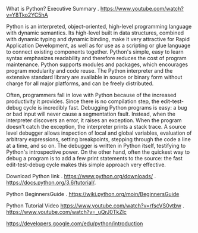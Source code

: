
What is Python? Executive Summary .      https://www.youtube.com/watch?v=Y8Tko2YC5hA


Python is an interpreted, object-oriented, high-level programming language with dynamic semantics. Its high-level built in data structures, combined with dynamic typing and dynamic binding, make it very attractive for Rapid Application Development, as well as for use as a scripting or glue language to connect existing components together. Python's simple, easy to learn syntax emphasizes readability and therefore reduces the cost of program maintenance. Python supports modules and packages, which encourages program modularity and code reuse. The Python interpreter and the extensive standard library are available in source or binary form without charge for all major platforms, and can be freely distributed.

Often, programmers fall in love with Python because of the increased productivity it provides. Since there is no compilation step, the edit-test-debug cycle is incredibly fast. Debugging Python programs is easy: a bug or bad input will never cause a segmentation fault. Instead, when the interpreter discovers an error, it raises an exception. When the program doesn't catch the exception, the interpreter prints a stack trace. A source level debugger allows inspection of local and global variables, evaluation of arbitrary expressions, setting breakpoints, stepping through the code a line at a time, and so on. The debugger is written in Python itself, testifying to Python's introspective power. On the other hand, often the quickest way to debug a program is to add a few print statements to the source: the fast edit-test-debug cycle makes this simple approach very effective.

Download Python link .   https://www.python.org/downloads/ .            https://docs.python.org/3.6/tutorial/.

Python BeginnersGuide .  https://wiki.python.org/moin/BeginnersGuide

Python Tutorial Video     https://www.youtube.com/watch?v=rfscVS0vtbw .    https://www.youtube.com/watch?v=_uQrJ0TkZlc


https://developers.google.com/edu/python/introduction
